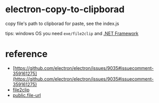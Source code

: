 # electron-copy-to-clipborad

copy file's path to clipborad for paste, see the index.js

tips: windows OS you need `exe/file2clip` and [.NET Framework](https://dotnet.microsoft.com/download/dotnet-framework/net472)

# reference

- [https://github.com/electron/electron/issues/9035#issuecomment-359161275](https://github.com/electron/electron/issues/9035#issuecomment-359161275)
- [file2clip](https://github.com/rostok/file2clip)
- [public.file-url](https://developer.apple.com/library/archive/documentation/Miscellaneous/Reference/UTIRef/Articles/System-DeclaredUniformTypeIdentifiers.html#//apple_ref/doc/uid/TP40009259-SW1)
